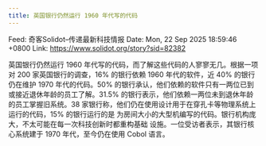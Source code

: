 ```yaml
---
title: 英国银行仍然运行 1960 年代写的代码
---
```


Feed: 奇客Solidot–传递最新科技情报
Date: Mon, 22 Sep 2025 18:59:46 +0800
Link: https://www.solidot.org/story?sid=82382

英国银行仍然运行 1960 年代写的代码，而了解这些代码的人寥寥无几。根据一项对 200
家英国银行的调查，16% 的银行依赖 1960 年代的软件，近 40% 的银行仍在维护 1970
年代的代码。50%
的银行承认，他们依赖的软件只有一两位已到或接近退休年龄的员工了解。31.5%
的银行表示，他们依赖一两位未到退休年龄的员工掌握旧系统。38
家银行称，他们仍在使用设计用于在穿孔卡等物理系统上运行的代码，15% 的银行运行的是
为房间大小的大型机编写的代码。银行机构庞大，不太可能在每一次科技创新时都重构基础
设施。一位受访者表示，其银行核心系统建于 1970 年代，至今仍在使用 Cobol 语言。
